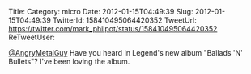 Title: 
Category: micro
Date: 2012-01-15T04:49:39
Slug: 2012-01-15T04:49:39
TwitterId: 158410495064420352
TweetUrl: https://twitter.com/mark_philpot/status/158410495064420352
ReTweetUser: 

[@AngryMetalGuy](https://twitter.com/AngryMetalGuy) Have you heard In Legend's new album "Ballads 'N' Bullets"?  I've been loving the album.